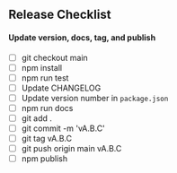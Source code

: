 ## Release Checklist

#### Update version, docs, tag, and publish

- [ ] git checkout main
- [ ] npm install
- [ ] npm run test
- [ ] Update CHANGELOG
- [ ] Update version number in `package.json`
- [ ] npm run docs
- [ ] git add .
- [ ] git commit -m 'vA.B.C'
- [ ] git tag vA.B.C
- [ ] git push origin main vA.B.C
- [ ] npm publish
